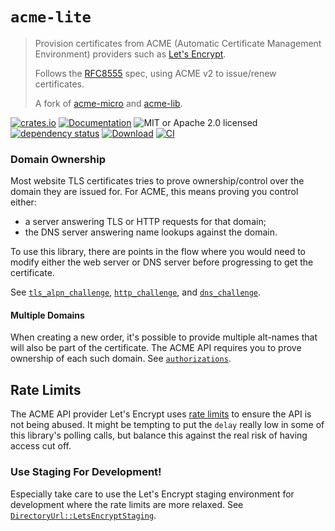 # `acme-lite`

> Provision certificates from ACME (Automatic Certificate Management Environment) providers such as [Let's Encrypt](https://letsencrypt.org/).
>
> Follows the [RFC8555](https://datatracker.ietf.org/doc/html/rfc8555) spec, using ACME v2 to issue/renew certificates.
>
> A fork of [acme-micro](https://github.com/kpcyrd/acme-micro) and [acme-lib](https://github.com/algesten/acme-lib).

<!-- prettier-ignore-start -->

[![crates.io](https://img.shields.io/crates/v/acme-lite?label=latest)](https://crates.io/crates/acme-lite)
[![Documentation](https://docs.rs/acme-lite/badge.svg)](https://docs.rs/acme-lite/0.0.2)
![MIT or Apache 2.0 licensed](https://img.shields.io/crates/l/acme-lite.svg)
<br />
[![dependency status](https://deps.rs/crate/acme-lite/0.0.2/status.svg)](https://deps.rs/crate/acme-lite/0.0.2)
[![Download](https://img.shields.io/crates/d/acme-lite.svg)](https://crates.io/crates/acme-lite)
[![CI](https://github.com/x52dev/acme-lite/actions/workflows/ci.yml/badge.svg)](https://github.com/x52dev/acme-lite/actions/workflows/ci.yml)

<!-- prettier-ignore-end -->

### Domain Ownership

Most website TLS certificates tries to prove ownership/control over the domain they are issued for. For ACME, this means proving you control either:

- a server answering TLS or HTTP requests for that domain;
- the DNS server answering name lookups against the domain.

To use this library, there are points in the flow where you would need to modify either the web server or DNS server before progressing to get the certificate.

See [`tls_alpn_challenge`], [`http_challenge`], and [`dns_challenge`].

#### Multiple Domains

When creating a new order, it's possible to provide multiple alt-names that will also be part of the certificate. The ACME API requires you to prove ownership of each such domain. See [`authorizations`].

## Rate Limits

The ACME API provider Let's Encrypt uses [rate limits] to ensure the API is not being abused. It might be tempting to put the `delay` really low in some of this library's polling calls, but balance this against the real risk of having access cut off.

### Use Staging For Development!

Especially take care to use the Let's Encrypt staging environment for development where the rate limits are more relaxed. See [`DirectoryUrl::LetsEncryptStaging`].

[`http_challenge`]: https://docs.rs/acme-lite/0.0.2/acme_lite/order/struct.Auth.html#method.http_challenge
[`dns_challenge`]: https://docs.rs/acme-lite/0.0.2/acme_lite/order/struct.Auth.html#method.dns_challenge
[`tls_alpn_challenge`]: https://docs.rs/acme-lite/0.0.2/acme_lite/order/struct.Auth.html#method.tls_alpn_challenge
[`authorizations`]: https://docs.rs/acme-lite/0.0.2/acme_lite/order/struct.NewOrder.html#method.authorizations
[rate limits]: https://letsencrypt.org/docs/rate-limits
[`DirectoryUrl::LetsEncryptStaging`]: https://docs.rs/acme-lite/0.0.2/acme_lite/enum.DirectoryUrl.html#variant.LetsEncryptStaging
